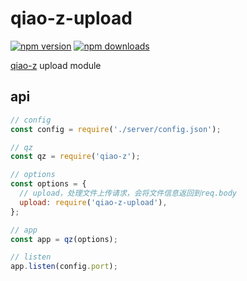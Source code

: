 # qiao-z-upload

[![npm version](https://img.shields.io/npm/v/qiao-z-upload.svg?style=flat-square)](https://www.npmjs.org/package/qiao-z-upload)
[![npm downloads](https://img.shields.io/npm/dm/qiao-z-upload.svg?style=flat-square)](https://npm-stat.com/charts.html?package=qiao-z-upload)

[qiao-z](https://qiao-z.vincentqiao.com/#/) upload module

## api

```javascript
// config
const config = require('./server/config.json');

// qz
const qz = require('qiao-z');

// options
const options = {
  // upload，处理文件上传请求，会将文件信息返回到req.body
  upload: require('qiao-z-upload'),
};

// app
const app = qz(options);

// listen
app.listen(config.port);
```
